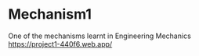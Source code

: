 # Mechanism1
One of the mechanisms learnt in Engineering Mechanics
</br>
https://project1-440f6.web.app/
